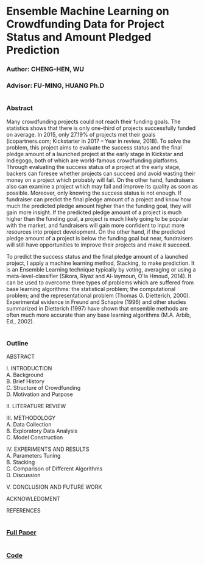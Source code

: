 # Ensemble Machine Learning on Crowdfunding Data for Project Status and Amount Pledged Prediction
### Author: CHENG-HEN, WU
### Advisor: FU-MING, HUANG Ph.D
#  
### Abstract  
Many crowdfunding projects could not reach their funding goals. The statistics shows that there is only one-third of projects successfully funded on average. In 2015, only 27.19% of projects met their goals (icopartners.com; Kickstarter in 2017 – Year in review, 2018). To solve the problem, this project aims to evaluate the success status and the final pledge amount of a launched project at the early stage in Kickstar and Indiegogo, both of which are world-famous crowdfunding platforms. Through evaluating the success status of a project at the early stage, backers can foresee whether projects can succeed and avoid wasting their money on a project which probably will fail. On the other hand, fundraisers also can examine a project which may fail and improve its quality as soon as possible. Moreover, only knowing the success status is not enough. If fundraiser can predict the final pledge amount of a project and know how much the predicted pledge amount higher than the funding goal, they will gain more insight. If the predicted pledge amount of a project is much higher than the funding goal, a project is much likely going to be popular with the market, and fundraisers will gain more confident to input more resources into project development. On the other hand, if the predicted pledge amount of a project is below the funding goal but near, fundraisers will still have opportunities to improve their projects and make it succeed.
  
To predict the success status and the final pledge amount of a launched project, I apply a machine learning method, Stacking, to make prediction. It is an Ensemble Learning technique typically by voting, averaging or using a meta-level-classifier (Sikora, Riyaz and Al-laymoun, O'la Hmoud, 2014). It can be used to overcome three types of problems which are suffered from base learning algorithms: the statistical problem; the computational problem; and the representational problem (Thomas G. Dietterich, 2000). Experimental evidence in Freund and Schapire (1996) and other studies summarized in Dietterich (1997) have shown that ensemble methods are often much more accurate than any base learning algorithms (M.A. Arbib, Ed., 2002).
#  
### Outline  
ABSTRACT  
  
I.	INTRODUCTION  
A.	Background  
B.	Brief History  
C.	Structure of Crowdfunding  
D.	Motivation and Purpose  
  
II.	LITERATURE REVIEW  
  
III.	METHODOLOGY  
A.	Data Collection  
B.	Exploratory Data Analysis  
C.	Model Construction  
  
IV.	EXPERIMENTS AND RESULTS  
A.	Parameters Tuning  
B.	Stacking  
C.	Comparison of Different Algorithms  
D.	Discussion  
  
V.	CONCLUSION AND FUTURE WORK  
  
ACKNOWLEDGMENT  
  
REFERENCES   
#  
### [Full Paper](https://github.com/albert0796/MachineLearning/blob/master/Paper_CrowdFunding/paper/%E7%BE%A4%E7%A8%AE%E5%8B%9F%E8%B3%87%E8%AB%96%E6%96%87.docx)
#  
### [Code](https://github.com/albert0796/MachineLearning/tree/master/Paper_CrowdFunding/code)
#  
